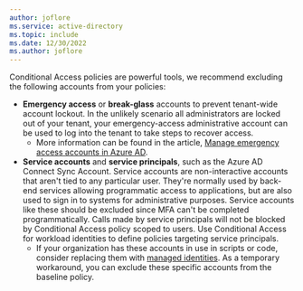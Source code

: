 ```yaml
---
author: joflore
ms.service: active-directory
ms.topic: include
ms.date: 12/30/2022
ms.author: joflore
---
```

Conditional Access policies are powerful tools, we recommend excluding the following accounts from your policies:

- **Emergency access** or **break-glass** accounts to prevent tenant-wide account lockout. In the unlikely scenario all administrators are locked out of your tenant, your emergency-access administrative account can be used to log into the tenant to take steps to recover access.
   - More information can be found in the article, [Manage emergency access accounts in Azure AD](../articles/active-directory/roles/security-emergency-access.md).
- **Service accounts** and **service principals**, such as the Azure AD Connect Sync Account. Service accounts are non-interactive accounts that aren't tied to any particular user. They're normally used by back-end services allowing programmatic access to applications, but are also used to sign in to systems for administrative purposes. Service accounts like these should be excluded since MFA can't be completed programmatically. Calls made by service principals will not be blocked by Conditional Access policy scoped to users. Use Conditional Access for workload identities to define policies targeting service principals.
   - If your organization has these accounts in use in scripts or code, consider replacing them with [managed identities](../articles/active-directory/managed-identities-azure-resources/overview.md). As a temporary workaround, you can exclude these specific accounts from the baseline policy.
